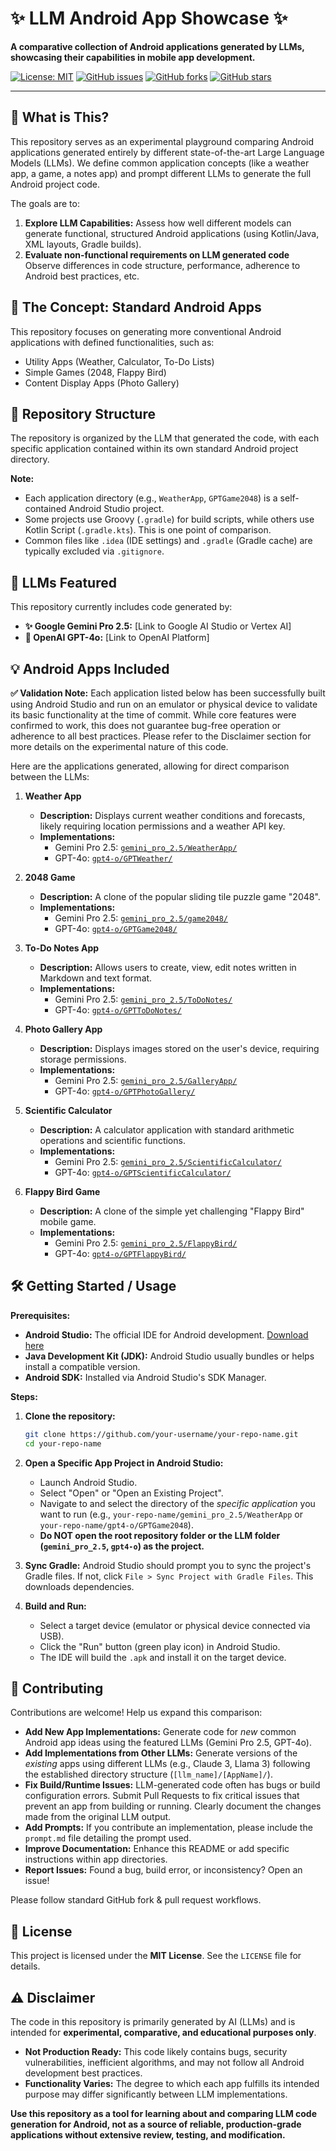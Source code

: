 # ✨ LLM Android App Showcase ✨

**A comparative collection of Android applications generated by LLMs, showcasing their capabilities in mobile app development.**

[![License: MIT](https://img.shields.io/badge/License-MIT-yellow.svg)](https://opensource.org/licenses/MIT) 
[![GitHub issues](https://img.shields.io/github/issues/sanadlab/vibe_coded_android_apps)](https://github.com/your-username/your-repo-name/issues)
[![GitHub forks](https://img.shields.io/github/forks/sanadlab/vibe_coded_android_apps)](https://github.com/your-username/your-repo-name/network)
[![GitHub stars](https://img.shields.io/github/stars/sanadlab/vibe_coded_android_apps)](https://github.com/sanadlab/vibe_coded_android_apps/stargazers)

---

## 🤔 What is This?

This repository serves as an experimental playground comparing Android applications generated entirely by different state-of-the-art Large Language Models (LLMs). We define common application concepts (like a weather app, a game, a notes app) and prompt different LLMs to generate the full Android project code.

The goals are to:

1.  **Explore LLM Capabilities:** Assess how well different models can generate functional, structured Android applications (using Kotlin/Java, XML layouts, Gradle builds).
2.  **Evaluate non-functional requirements on LLM generated code** Observe differences in code structure, performance, adherence to Android best practices, etc.

## 📱 The Concept: Standard Android Apps

This repository focuses on generating more conventional Android applications with defined functionalities, such as:

*   Utility Apps (Weather, Calculator, To-Do Lists)
*   Simple Games (2048, Flappy Bird)
*   Content Display Apps (Photo Gallery)

## 📂 Repository Structure

The repository is organized by the LLM that generated the code, with each specific application contained within its own standard Android project directory.



**Note:**
*   Each application directory (e.g., `WeatherApp`, `GPTGame2048`) is a self-contained Android Studio project.
*   Some projects use Groovy (`.gradle`) for build scripts, while others use Kotlin Script (`.gradle.kts`). This is one point of comparison.
*   Common files like `.idea` (IDE settings) and `.gradle` (Gradle cache) are typically excluded via `.gitignore`.

## 🤖 LLMs Featured

This repository currently includes code generated by:

*   **✨ Google Gemini Pro 2.5:** [Link to Google AI Studio or Vertex AI]
*   **🤖 OpenAI GPT-4o:** [Link to OpenAI Platform]

<!-- NOTE: Replace bracketed links with actual URLs if desired -->

## 💡 Android Apps Included

**✅ Validation Note:** Each application listed below has been successfully built using Android Studio and run on an emulator or physical device to validate its basic functionality at the time of commit. While core features were confirmed to work, this does not guarantee bug-free operation or adherence to all best practices. Please refer to the Disclaimer section for more details on the experimental nature of this code.

Here are the applications generated, allowing for direct comparison between the LLMs:

1.  **Weather App**
    *   **Description:** Displays current weather conditions and forecasts, likely requiring location permissions and a weather API key.
    *   **Implementations:**
        *   Gemini Pro 2.5: [`gemini_pro_2.5/WeatherApp/`](./gemini_pro_2.5/WeatherApp/)
        *   GPT-4o: [`gpt4-o/GPTWeather/`](./gpt4-o/GPTWeather/)

2.  **2048 Game**
    *   **Description:** A clone of the popular sliding tile puzzle game "2048".
    *   **Implementations:**
        *   Gemini Pro 2.5: [`gemini_pro_2.5/game2048/`](./gemini_pro_2.5/game2048/)
        *   GPT-4o: [`gpt4-o/GPTGame2048/`](./gpt4-o/GPTGame2048/)

3.  **To-Do Notes App**
    *   **Description:** Allows users to create, view, edit notes written in Markdown and text format.
    *   **Implementations:**
        *   Gemini Pro 2.5: [`gemini_pro_2.5/ToDoNotes/`](./gemini_pro_2.5/ToDoNotes/)
        *   GPT-4o: [`gpt4-o/GPTToDoNotes/`](./gpt4-o/GPTToDoNotes/)

4.  **Photo Gallery App**
    *   **Description:** Displays images stored on the user's device, requiring storage permissions.
    *   **Implementations:**
        *   Gemini Pro 2.5: [`gemini_pro_2.5/GalleryApp/`](./gemini_pro_2.5/GalleryApp/)
        *   GPT-4o: [`gpt4-o/GPTPhotoGallery/`](./gpt4-o/GPTPhotoGallery/)

5.  **Scientific Calculator**
    *   **Description:** A calculator application with standard arithmetic operations and scientific functions.
    *   **Implementations:**
        *   Gemini Pro 2.5: [`gemini_pro_2.5/ScientificCalculator/`](./gemini_pro_2.5/ScientificCalculator/)
        *   GPT-4o: [`gpt4-o/GPTScientificCalculator/`](./gpt4-o/GPTScientificCalculator/)

6.  **Flappy Bird Game**
    *   **Description:** A clone of the simple yet challenging "Flappy Bird" mobile game.
    *   **Implementations:**
        *   Gemini Pro 2.5: [`gemini_pro_2.5/FlappyBird/`](./gemini_pro_2.5/FlappyBird/)
        *   GPT-4o: [`gpt4-o/GPTFlappyBird/`](./gpt4-o/GPTFlappyBird/)

## 🛠️ Getting Started / Usage

**Prerequisites:**

*   **Android Studio:** The official IDE for Android development. [Download here](https://developer.android.com/studio)
*   **Java Development Kit (JDK):** Android Studio usually bundles or helps install a compatible version.
*   **Android SDK:** Installed via Android Studio's SDK Manager.

**Steps:**

1.  **Clone the repository:**
    ```bash
    git clone https://github.com/your-username/your-repo-name.git
    cd your-repo-name
    ```

2.  **Open a Specific App Project in Android Studio:**
    *   Launch Android Studio.
    *   Select "Open" or "Open an Existing Project".
    *   Navigate to and select the directory of the *specific application* you want to run (e.g., `your-repo-name/gemini_pro_2.5/WeatherApp` or `your-repo-name/gpt4-o/GPTGame2048`).
    *   **Do NOT open the root repository folder or the LLM folder (`gemini_pro_2.5`, `gpt4-o`) as the project.**

3.  **Sync Gradle:** Android Studio should prompt you to sync the project's Gradle files. If not, click `File > Sync Project with Gradle Files`. This downloads dependencies.

4.  **Build and Run:**
    *   Select a target device (emulator or physical device connected via USB).
    *   Click the "Run" button (green play icon) in Android Studio.
    *   The IDE will build the `.apk` and install it on the target device.

## 🤝 Contributing

Contributions are welcome! Help us expand this comparison:

*   **Add New App Implementations:** Generate code for *new* common Android app ideas using the featured LLMs (Gemini Pro 2.5, GPT-4o).
*   **Add Implementations from Other LLMs:** Generate versions of the *existing* apps using different LLMs (e.g., Claude 3, Llama 3) following the established directory structure (`[llm_name]/[AppName]/`).
*   **Fix Build/Runtime Issues:** LLM-generated code often has bugs or build configuration errors. Submit Pull Requests to fix critical issues that prevent an app from building or running. Clearly document the changes made from the original LLM output.
*   **Add Prompts:** If you contribute an implementation, please include the `prompt.md` file detailing the prompt used.
*   **Improve Documentation:** Enhance this README or add specific instructions within app directories.
*   **Report Issues:** Found a bug, build error, or inconsistency? Open an issue!

Please follow standard GitHub fork & pull request workflows.

## 📜 License

This project is licensed under the **MIT License**. See the `LICENSE` file for details.


## ⚠️ Disclaimer

The code in this repository is primarily generated by AI (LLMs) and is intended for **experimental, comparative, and educational purposes only**.

*   **Not Production Ready:** This code likely contains bugs, security vulnerabilities, inefficient algorithms, and may not follow all Android development best practices.
*   **Functionality Varies:** The degree to which each app fulfills its intended purpose may differ significantly between LLM implementations.

**Use this repository as a tool for learning about and comparing LLM code generation for Android, not as a source of reliable, production-grade applications without extensive review, testing, and modification.**